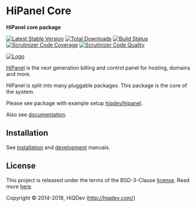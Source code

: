 # HiPanel Core

**HiPanel core package**

[![Latest Stable Version](https://poser.pugx.org/hiqdev/hipanel-core/v/stable)](https://packagist.org/packages/hiqdev/hipanel-core)
[![Total Downloads](https://poser.pugx.org/hiqdev/hipanel-core/downloads)](https://packagist.org/packages/hiqdev/hipanel-core)
[![Build Status](https://img.shields.io/travis/hiqdev/hipanel-core.svg)](https://travis-ci.org/hiqdev/hipanel-core)
[![Scrutinizer Code Coverage](https://img.shields.io/scrutinizer/coverage/g/hiqdev/hipanel-core.svg)](https://scrutinizer-ci.com/g/hiqdev/hipanel-core/)
[![Scrutinizer Code Quality](https://img.shields.io/scrutinizer/g/hiqdev/hipanel-core.svg)](https://scrutinizer-ci.com/g/hiqdev/hipanel-core/)

[![Logo](https://raw.githubusercontent.com/hiqdev/hipanel-core/master/docs/logo.png)](https://hipanel.com/)

[HiPanel] is the next generation billing and control panel for hosting, domains and more.

HiPanel is split into many pluggable packages.
This package is the core of the system.

Please see package with example setup [hiqdev/hipanel].

Also see [documentation].

[HiPanel]:          https://hipanel.com
[hiqdev/hipanel]:   https://github.com/hiqdev/hipanel
[documentation]:    docs

## Installation

See [installation] and [development] manuals.

[installation]:             docs/Installation.md
[development]:              docs/Development.md

## License

This project is released under the terms of the BSD-3-Clause [license](LICENSE).
Read more [here](http://choosealicense.com/licenses/bsd-3-clause).

Copyright © 2014-2018, HiQDev (http://hiqdev.com/)
